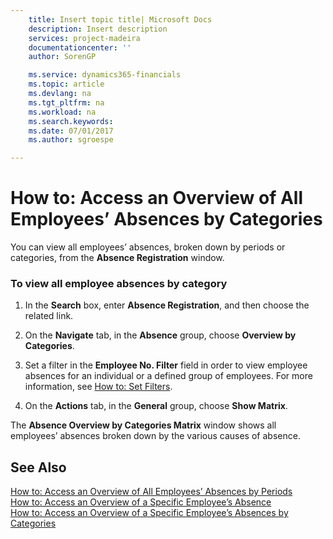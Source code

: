 ```yaml
---
    title: Insert topic title| Microsoft Docs
    description: Insert description
    services: project-madeira
    documentationcenter: ''
    author: SorenGP

    ms.service: dynamics365-financials
    ms.topic: article
    ms.devlang: na
    ms.tgt_pltfrm: na
    ms.workload: na
    ms.search.keywords:
    ms.date: 07/01/2017
    ms.author: sgroespe

---
```

# How to: Access an Overview of All Employees’ Absences by Categories
You can view all employees’ absences, broken down by periods or categories, from the **Absence Registration** window.  
  
### To view all employee absences by category  
  
1.  In the **Search** box, enter **Absence Registration**, and then choose the related link.  
  
2.  On the **Navigate** tab, in the **Absence** group, choose **Overview by Categories**.  
  
3.  Set a filter in the **Employee No. Filter** field in order to view employee absences for an individual or a defined group of employees. For more information, see [How to: Set Filters](../how-to-set-filters.md).  
  
4.  On the **Actions** tab, in the **General** group, choose **Show Matrix**.  
  
 The **Absence Overview by Categories Matrix** window shows all employees’ absences broken down by the various causes of absence.  
  
## See Also  
 [How to: Access an Overview of All Employees’ Absences by Periods](../how-to-access-an-overview-of-all-employees’-absences-by-periods.md)   
 [How to: Access an Overview of a Specific Employee’s Absence](../how-to-access-an-overview-of-a-specific-employee’s-absence.md)   
 [How to: Access an Overview of a Specific Employee’s Absences by Categories](../how-to-access-an-overview-of-a-specific-employee’s-absences-by-categories.md)